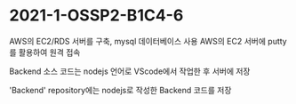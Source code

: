 # 2021-1-OSSP2-B1C4-6

AWS의 EC2/RDS 서버를 구축, mysql 데이터베이스 사용
AWS의 EC2 서버에 putty를 활용하여 원격 접속

Backend 소스 코드는 nodejs 언어로 VScode에서 작업한 후 서버에 저장

'Backend' repository에는 nodejs로 작성한 Backend 코드를 저장
